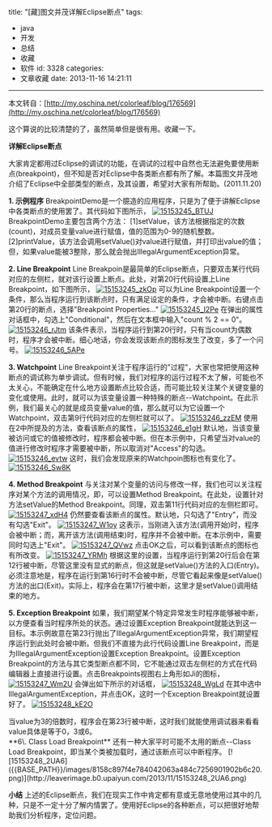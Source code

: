 title: "[藏]图文并茂详解Eclipse断点"
tags:
  - java
  - 开发
  - 总结
  - 收藏
  - 软件
id: 3328
categories:
  - 文章收藏
date: 2013-11-16 14:21:11
---

本文转自：[http://my.oschina.net/colorleaf/blog/176569](http://my.oschina.net/colorleaf/blog/176569)

这个算说的比较清楚的了，虽然简单但是很有用。收藏一下。

**详解Eclipse断点**

大家肯定都用过Eclipse的调试的功能，在调试的过程中自然也无法避免要使用断点(breakpoint)，但不知是否对Eclipse中各类断点都有所了解。本篇图文并茂地介绍了Eclipse中全部类型的断点，及其设置，希望对大家有所帮助。(2011.11.20)

**1\. 示例程序**
BreakpointDemo是一个臆造的应用程序，只是为了便于讲解Eclipse中各类断点的使用罢了。其代码如下图所示，
[![15153245_BTUJ]({{BASE_PATH}}/images/abd1d53612eeef8d1feccdf17a894d3e71d41941.png)](http://leaverimage.b0.upaiyun.com/2013/11/15153245_BTUJ.png)
BreakpointDemo主要包含两个方法：
[1]setValue，该方法根据指定的次数(count)，对成员变量value进行赋值，值的范围为0-9的随机整数。
[2]printValue，该方法会调用setValue()对value进行赋值，并打印出value的值；但，如果value能被3整除，那么就会抛出IllegalArgumentException异常。

**2\. Line Breakpoint**
Line Breakpoin是最简单的Eclipse断点，只要双击某行代码对应的左侧栏，就对该行设置上断点。此处，对第20行代码设置上Line Breakpoint，如下图所示，
[![15153245_zkOp]({{BASE_PATH}}/images/ca7da4e9038334e0603072298cbaf834326da937.png)](http://leaverimage.b0.upaiyun.com/2013/11/15153245_zkOp.png)
可以为Line Breakpoint设置一个条件，那么当程序运行到该断点时，只有满足设定的条件，才会被中断。右键点击第20行的断点，选择"Breakpoint Properties..."
[![15153245_I2Pe]({{BASE_PATH}}/images/ff95dcb0130a35d3e293a52487e4109316cba1f8.png)](http://leaverimage.b0.upaiyun.com/2013/11/15153245_I2Pe.png)
在弹出的属性对话框中，勾选上"Conditional"，然后在文本框中输入"count % 2 == 0"。
[![15153246_rJtm]({{BASE_PATH}}/images/4f5d2d716473a55f1e3b96a59ac07f700657452a.png)](http://leaverimage.b0.upaiyun.com/2013/11/15153246_rJtm.png)
该条件表示，当程序运行到第20行时，只有当count为偶数时，程序才会被中断。细心地话，你会发现该断点的图标发生了改变，多了一个问号。
[![15153246_5APe]({{BASE_PATH}}/images/e3d69e5d5b31edbf729ce4522f9b21e2f5024f17.png)](http://leaverimage.b0.upaiyun.com/2013/11/15153246_5APe.png)

**3\. Watchpoint**
Line Breakpoint关注于程序运行的"过程"，大家也常把使用这种断点的调试称为单步调试。但有时候，我们对程序的运行过程不太了解，可能也不太关心，不能确定在什么地方设置断点比较合适，而可能比较关注某个关键变量的变化或使用。此时，就可以为该变量设置一种特殊的断点--Watchpoint。在此示例，我们最关心的就是成员变量value的值，那么就可以为它设置一个Watchpoint，双击第9行代码对应的左侧栏就可以了。
[![15153246_zzEM]({{BASE_PATH}}/images/082e1647ca341b0f3549dcfc136ce278d73f4acb.png)](http://leaverimage.b0.upaiyun.com/2013/11/15153246_zzEM.png)
使用在2中所提及的方法，查看该断点的属性，
[![15153246_e1gH]({{BASE_PATH}}/images/f268f9ed80a672eeb51d164658a971d6777989b9.png)](http://leaverimage.b0.upaiyun.com/2013/11/15153246_e1gH.png)
默认地，当该变量被访问或它的值被修改时，程序都会被中断。但在本示例中，只希望当对value的值进行修改时程序才需要被中断，所以取消对"Access"的勾选。
[![15153246_evtw]({{BASE_PATH}}/images/1deb043f0baa72b61a76e794f7acf9d25762112c.png)](http://leaverimage.b0.upaiyun.com/2013/11/15153246_evtw.png)
这时，我们会发现原来的Watchpoin图标也有变化了。
[![15153246_Sw8K]({{BASE_PATH}}/images/d2dff57a03768ac00b84dd9bb651e99031d94cdc.png)](http://leaverimage.b0.upaiyun.com/2013/11/15153246_Sw8K.png)

**4\. Method Breakpoint**
与关注对某个变量的访问与修改一样，我们也可以关注程序对某个方法的调用情况，即，可以设置Method Breakpoint。在此处，设置针对方法setValue的Method Breakpoint。同理，双击第11行代码对应的左侧栏即可。
[![15153247_xdH4]({{BASE_PATH}}/images/bd49da0a82d0dc044a917e5b53107b05b36f6378.png)](http://leaverimage.b0.upaiyun.com/2013/11/15153247_xdH4.png)
仍然要查看该断点的属性。默认地，只勾选了"Entry"，而没有勾选"Exit"。
[![15153247_W1oy]({{BASE_PATH}}/images/7294186aaa782865383feb3a4e375a5a3b628c27.png)](http://leaverimage.b0.upaiyun.com/2013/11/15153247_W1oy.png)
这表示，当刚进入该方法(调用开始)时，程序会被中断；而，离开该方法(调用结束)时，程序并不会被中断。在本示例中，需要同时勾选上"Exit"。
[![15153247_QVwz]({{BASE_PATH}}/images/39f23217e1d0ead7061f1d636b97f52b6ee886fd.png)](http://leaverimage.b0.upaiyun.com/2013/11/15153247_QVwz.png)
点击OK之后，可以看到该断点的图标也有所改变。
[![15153247_YRMh]({{BASE_PATH}}/images/bdeda47c131aefb575366c4d23b16b3e0ee59321.png)](http://leaverimage.b0.upaiyun.com/2013/11/15153247_YRMh.png)
根据这里的设置，当程序运行到第20行后会在第12行被中断，尽管这里没有显式的断点，但这就是setValue()方法的入口(Entry)。必须注意地是，程序在运行到第16行时不会被中断，尽管它看起来像是setValue()方法的出口(Exit)。实际上，程序会在第17行被中断，这里才是setValue()调用结束的地方。

**5\. Exception Breakpoint**
如果，我们期望某个特定异常发生时程序能够被中断，以方便查看当时程序所处的状态。通过设置Exception Breakpoint就能达到这一目标。本示例故意在第23行抛出了IllegalArgumentException异常，我们期望程序运行到此处时会被中断。但我们不直接为此行代码设置Line Breakpoint，而是为IllegalArgumentException设置Exception Breakpoint。设置Exception Breakpoint的方法与其它类型断点都不同，它不能通过双击左侧栏的方式在代码编辑器上直接进行设置。点击Breakpoints视图右上角形如Ji的图标，
[![15153247_Wm2U]({{BASE_PATH}}/images/d4f298befa3d1c0100aef36797c56bbc1d2a423c.png)](http://leaverimage.b0.upaiyun.com/2013/11/15153247_Wm2U.png)
会弹出如下所示的对话框，
[![15153248_WgLd]({{BASE_PATH}}/images/04e45e47d1e4248fd2ec8db8b13252e1c196e525.png)](http://leaverimage.b0.upaiyun.com/2013/11/15153248_WgLd.png)
在其中选中IllegalArgumentException，并点击OK，这时一个Exception Breakpoint就设置好了。
[![15153248_kE2O]({{BASE_PATH}}/images/fd555622458bbb34ad01929c6a7483768f6b37a8.png)](http://leaverimage.b0.upaiyun.com/2013/11/15153248_kE2O.png)
<div>当value为3的倍数时，程序会在第23行被中断，这时我们就能使用调试器来看看value具体是等于0，3或6。</div>
**6\. Class Load Breakpoint**
还有一种大家平时可能不太用的断点--Class Load Breakpoint，即当某个类被加载时，通过该断点可以中断程序。
[![15153248_2UA6]({{BASE_PATH}}/images/8158c897f4e784042063a484c7256901902b6c20.png)](http://leaverimage.b0.upaiyun.com/2013/11/15153248_2UA6.png)

**小结**
上述的Eclipse断点，我们在现实工作中肯定都有意或无意地使用过其中的几种，只是不一定十分了解内情罢了。使用好Eclipse的各种断点，可以把很好地帮助我们分析程序，定位问题。